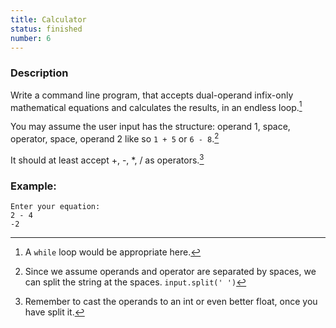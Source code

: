 ```yaml
---
title: Calculator
status: finished
number: 6
---
```


### Description

Write a command line program, that accepts dual-operand infix-only mathematical equations and calculates the results, in an endless loop.[^while]

[^while]:
    A `while` loop would be appropriate here.

You may assume the user input has the structure: operand 1, space, operator, space, operand 2 like so `1 + 5` or `6 - 8`.[^input_structure]

[^input_structure]:
    Since we assume operands and operator are separated by spaces, we can split the string at the spaces. `input.split(' ')`

It should at least accept +, -, \*, / as operators.[^strategy]

[^strategy]:
    Remember to cast the operands to an int or even better float, once you have split it.

### Example:

    Enter your equation:
    2 - 4  
    -2
